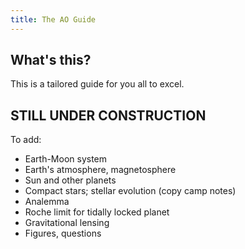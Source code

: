 ```yaml
---
title: The AO Guide
---
```


## What's this?

This is a tailored guide for you all to excel.

## STILL UNDER CONSTRUCTION

To add:

- Earth-Moon system
- Earth's atmosphere, magnetosphere
- Sun and other planets
- Compact stars; stellar evolution (copy camp notes)
- Analemma
- Roche limit for tidally locked planet
- Gravitational lensing
- Figures, questions
